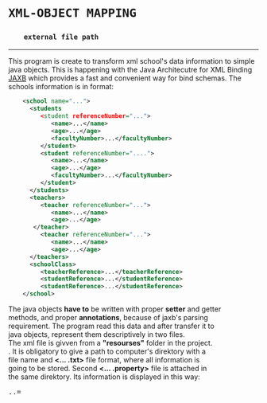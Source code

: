 # ``XML-OBJECT MAPPING``
### &nbsp; &nbsp; &nbsp; &nbsp; ``external file path``
------------------------
This program is create to transform xml school's data information to simple java objects. This is happening with
the Java Architecutre for XML Binding [JAXB](http://javatpoint.com/jaxb-tutorial)  which provides a fast and convenient way for bind schemas. The schools information is in format: 

```xml
	<school name="...">
	  <students
		 <student referenceNumber="...">
			<name>...</name>
			<age>...</age>
			<facultyNumber>...</facultyNumber>
		 </student>
		 <student referenceNumber="....">
			<name>...</name>
			<age>...</age>
			<facultyNumber>...</facultyNumber>
		 </student>
	  </students>
	  <teachers>
		 <teacher referenceNumber="...">
			<name>...</name>
			<age>...</age>
	   </teacher>
		 <teacher referenceNumber="...">
			<name>...</name>
			<age>...</age>
	  </teachers>
	  <schoolClass>
		 <teacherReference>...</teacherReference>
		 <studentReference>...</studentReference>
		 <studentReference>...</studentReference>
	</school>
```

The java objects **have to** be written with proper **setter** and getter <br /> methods, and proper **annotations**, because of jaxb's parsing <br />requirement.
The program read this data and after transfer it to <br /> java objects, represent them descriptively in two files. <br />The xml file is givven from a **"resourses"** folder in the project. <br />. It is obligatory to give a path to computer's direktory with a <br /> file name and **<... .txt>** file format, where all information is <br /> going to be stored. Second **<... .property>** file is attached in <br /> the same direktory. Its information is displayed in this way:<br /> 
<pre>
<TypeOfSchoolPerson>.<currentClassNumber>.<PersonProperty>=<TheValueOfTheProperty>
</pre>
